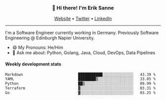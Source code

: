 <h3 align="center">👋 Hi there! I'm Erik Sanne</h3>
<p align="center">
  <a href="https://eriksanne.com">Website</a> •
  <a href="https://twitter.com/ErikKonradSanne">Twitter</a> •
  <a href="https://www.linkedin.com/in/eriksanne/">LinkedIn</a>
</p>

---
I'm a Software Engineer currently working in Germany. Previously Software Engineering @ Edinburgh Napier University.

- 😄 My Pronouns: He/Him
- 💬 Ask me about: Python, Golang, Java, Cloud, DevOps, Data Pipelines

<h4>Weekly development stats</h4>
<!--START_SECTION:waka-->

```txt
Markdown                         ███████████░░░░░░░░░░░░░░   43.39 %
YAML                             ████████▒░░░░░░░░░░░░░░░░   33.85 %
Python                           ██▒░░░░░░░░░░░░░░░░░░░░░░   09.99 %
Terraform                        ▓░░░░░░░░░░░░░░░░░░░░░░░░   03.31 %
Go                               ▓░░░░░░░░░░░░░░░░░░░░░░░░   03.25 %
```

<!--END_SECTION:waka-->
